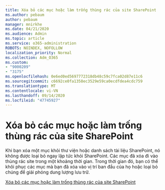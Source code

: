 ```yaml
---
title: Xóa bỏ các mục hoặc làm trống thùng rác của site SharePoint
ms.author: pebaum
author: pebaum
manager: mnirkhe
ms.date: 04/21/2020
ms.audience: Admin
ms.topic: article
ms.service: o365-administration
ROBOTS: NOINDEX, NOFOLLOW
localization_priority: Normal
ms.collection: Adm_O365
ms.custom:
- "9000209"
- "3175"
ms.openlocfilehash: 0e6ed0ed5697772318db48c59c7fca02d87e11c6
ms.sourcegitcommit: c6692ce0fa1358ec3529e59ca0ecdfdea4cdc759
ms.translationtype: MT
ms.contentlocale: vi-VN
ms.lasthandoff: 09/14/2020
ms.locfileid: "47745927"
---
```

# <a name="delete-items-or-empty-the-recycle-bin-of-a-sharepoint-site"></a>Xóa bỏ các mục hoặc làm trống thùng rác của site SharePoint 

Khi bạn xóa một mục khỏi thư viện hoặc danh sách tài liệu SharePoint, nó không được loại bỏ ngay lập tức khỏi SharePoint. Các mục đã xóa đi vào thùng rác site trong một khoảng thời gian. Trong thời gian đó, bạn có thể khôi phục các mục mà bạn đã xóa vào vị trí ban đầu của họ hoặc loại bỏ chúng để giải phóng dung lượng lưu trữ.

[Xóa bỏ các mục hoặc làm trống thùng rác của site SharePoint](https://support.office.com/article/2e713599-d13e-40d6-96dc-66f0a366f74e)